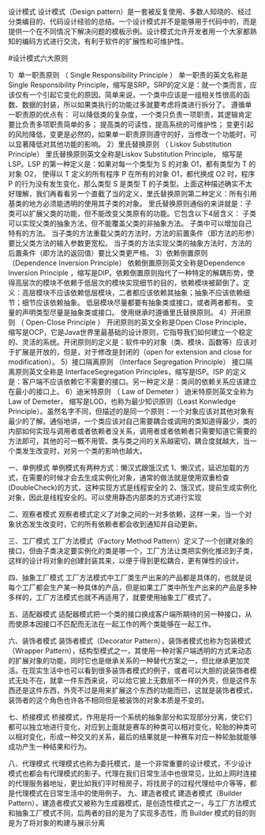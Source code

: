 设计模式
设计模式（Design pattern）是一套被反复使用、多数人知晓的、经过分类编目的、代码设计经验的总结。一个设计模式并不是能够用于代码中的，而是提供一个在不同情况下解决问题的模板示例。设计模式允许开发者用一个大家都熟知的编码方式进行交流，有利于软件的扩展性和可维护性。

#设计模式六大原则

1）单一职责原则 （ Single Responsibility Principle ）
单一职责的英文名称是Single Responsibility Principle，缩写是SRP。SRP的定义是：就一个类而言，应该仅有一个引起它变化的原因。简单来说，一个类中应该是一组相关性很高的函数、数据的封装，所以如果类执行的功能过多就要考虑将类进行拆分了。 遵循单一职责原的优点有： 可以降低类的复杂度，一个类只负责一项职责，其逻辑肯定要比负责多项职责简单的多； 提高类的可读性，提高系统的可维护性； 变更引起的风险降低，变更是必然的，如果单一职责原则遵守的好，当修改一个功能时，可以显著降低对其他功能的影响。
2）里氏替换原则 （ Liskov Substitution Principle）
里氏替换原则英文全称是Liskov Substitution Principle， 缩写是LSP。LSP 的第一种定义是：如果对每一个类型为 S 的对象 O1，都有类型为 T 的对象 O2， 使得以 T 定义的所有程序 P 在所有的对象 O1，都代换成 O2 时，程序 P 的行为没有发生变化，那么类型 S 是类型 T 的子类型。上面这种描述确实不太好理解，我们再看看另一个直截了当的定义，里氏替换原则第二种定义：所有引用基类的地方必须能透明的使用其子类的对象。 里氏替换原则通俗的来讲就是：子类可以扩展父类的功能，但不能改变父类原有的功能。它包含以下4层含义： 子类可以实现父类的抽象方法，但不能覆盖父类的非抽象方法。 子类中可以增加自己特有的方法。 当子类的方法重载父类的方法时，方法的前置条件（即方法的形参）要比父类方法的输入参数更宽松。 当子类的方法实现父类的抽象方法时，方法的后置条件（即方法的返回值）要比父类更严格。
3）依赖倒置原则 （Dependence Inversion Principle）
依赖倒置原则英文全称是Dependence Inversion Principle ，缩写是DIP。依赖倒置原则指代了一种特定的解耦形势，使得高层次的模块不依赖于低层次的模块实现细节的目的，依赖模块被颠倒了。定义：高层模块不应该依赖低层模块，二者都应该依赖其抽象；抽象不应该依赖细节；细节应该依赖抽象。 低层模块尽量都要有抽象类或接口，或者两者都有。 变量的声明类型尽量是抽象类或接口。 使用继承时遵循里氏替换原则。
4）开闭原则 （ Open-Close Principle ）
开闭原则的英文全称是Open Close Principle，缩写是OCP，它是Java世界里最基础的设计原则，它指导我们如何建立一个稳定的、灵活的系统。开闭原则的定义是：软件中的对象（类、模块、函数等）应该对于扩展是开放的，但是，对于修改是封闭的（open for extension and close for modification）。
5）接口隔离原则 （Interface Segregation Principle）
接口隔离原则英文全称是 InterfaceSegregation Principles，缩写是ISP。ISP 的定义是：客户端不应该依赖它不需要的接口。另一种定义是：类间的依赖关系应该建立在最小的接口上。
6）迪米特原则 （ Law of Demeter ）
迪米特原则英文全称为 Law of Demeter， 缩写是LOD，也称为最少知识原则（Least Konwledge Principle）。虽然名字不同，但描述的是同一个原则：一个对象应该对其他对象有最少的了解。通俗地讲，一个类应该对自己需要耦合或调用的类知道得最少，类的内部如何实现与调用者或者依赖者没关系，调用者或者依赖者只需要知道它需要的方法即可，其他的可一概不用管。类与类之间的关系越密切，耦合度就越大，当一个类发生改变时，对另一个类的影响也越大。


一、单例模式
单例模式有两种方式：懒汉式跟饿汉式 1、懒汉式，延迟加载的方式，在需要的时候才会去生成实例化对象，通常的做法就是使用双重检查(DoubleCheck)的方式，这种实现方式是线程安全的 2、饿汉式，提前生成实例化对象，因此是线程安全的。可以使用静态内部类的方式进行实现

二、观察者模式
观察者模式定义了对象之间的一对多依赖，这样一来，当一个对象状态发生改变时，它的所有依赖者都会收到通知并自动更新。

三、工厂模式
工厂方法模式（Factory Method Pattern）定义了一个创建对象的接口，但由子类决定要实例化的类是哪一个，工厂方法让类把实例化推迟到子类，这样的设计将对象的创建封装其来，以便于得到更松耦合，更有弹性的设计。

四、抽象工厂模式
工厂方法模式中工厂类生产出来的产品都是具体的，也就是说每个工厂都会生产某一种具体的产品，但是如果工厂类中所生产出来的产品是多种多样的，工厂方法模式也就不再适用了，就要使用抽象工厂模式了。

五、适配器模式
适配器模式把一个类的接口换成客户端所期待的另一种接口，从而使原本因接口不匹配而无法在一起工作的两个类能够在一起工作。

六、装饰者模式
装饰者模式（Decorator Pattern），装饰者模式也称为包装模式（Wrapper Pattern），结构型模式之一，其使用一种对客户端透明的方式来动态的扩展对象的功能，同时它也是继承关系的一种替代方案之一，但比继承更加灵活。在现实生活中也可以看到很多装饰者模式的例子，或者可以大胆的说装饰者模式无处不在，就拿一件东西来说，可以给它披上无数层不一样的外壳，但是这件东西还是这件东西，外壳不过是用来扩展这个东西的功能而已，这就是装饰者模式，装饰者的这个角色也许各不相同但是被装饰的对象本质是不变的。

七、桥接模式
桥接模式，作用是将一个系统的抽象部分和实现部分分离，使它们都可以独立地进行变化，对应到上面就是赛车的种类可以相对变化，轮胎的种类可以相对变化，形成一种交叉的关系，最后的结果就是一种赛车对应一种轮胎就能够成功产生一种结果和行为。

八、代理模式
代理模式也称为委托模式，是一个非常重要的设计模式，不少设计模式也都会有代理模式的影子。代理在我们日常生活中也很常见，比如上网时连接的代理服务器地址，更比如我们平时租房子，将找房子的过程代理给中介等等，都是代理模式在日常生活中的使用例子。 九、建造者模式
建造者模式（Builder Pattern），建造者模式又被称为生成器模式，是创造性模式之一，与工厂方法模式和抽象工厂模式不同，后两者的目的是为了实现多态性，而 Builder 模式的目的则是为了将对象的构建与展示分离